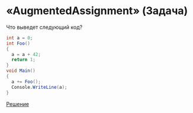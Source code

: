 # «AugmentedAssignment» (Задача)

Что выведет следующий код?

```cs
int a = 0;
int Foo()
{
  a = a + 42;
  return 1;
}
void Main()
{
  a += Foo();
  Console.WriteLine(a);
}
```

[Решение](./AugmentedAssignment-S.md)